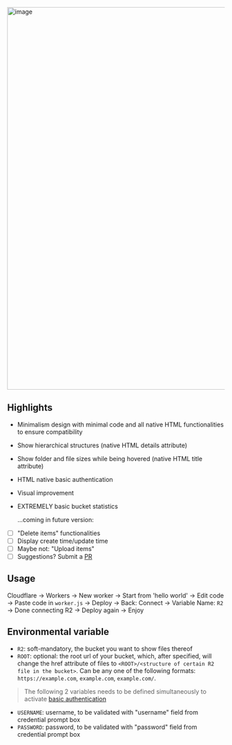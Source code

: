 <img width="1424" height="884" alt="image" src="https://github.com/user-attachments/assets/c43c1ed6-a270-479d-9383-a2bcc75870b6" />

## Highlights
- Minimalism design with minimal code and all native HTML functionalities to ensure compatibility
- Show hierarchical structures (native HTML details attribute)
- Show folder and file sizes while being hovered (native HTML title attribute)
- HTML native basic authentication
- Visual improvement
- EXTREMELY basic bucket statistics
  
  ...coming in future version:
  
- [ ] "Delete items" functionalities
- [ ] Display create time/update time
- [ ] Maybe not: "Upload items"
- [ ] Suggestions? Submit a [PR](https://github.com/xolyn/listr2/pulls)

## Usage
Cloudflare -> Workers -> New worker -> Start from 'hello world' -> Edit code -> Paste code in `worker.js` -> Deploy -> Back: Connect -> Variable Name: `R2` -> Done connecting R2 -> Deploy again -> Enjoy

## Environmental variable
- `R2`: soft-mandatory, the bucket you want to show files thereof
- `ROOT`: optional: the root url of your bucket, which, after specified, will change the href attribute of files to `<ROOT>/<structure of certain R2 file in the bucket>`. Can be any one of the following formats: `https://example.com`, `example.com`, `example.com/`.
> The following 2 variables needs to be defined simultaneously to activate [basic authentication](https://en.wikipedia.org/wiki/Basic_access_authentication)
- `USERNAME`: username, to be validated with "username" field from credential prompt box
- `PASSWORD`: password, to be validated with "password" field from credential prompt box
